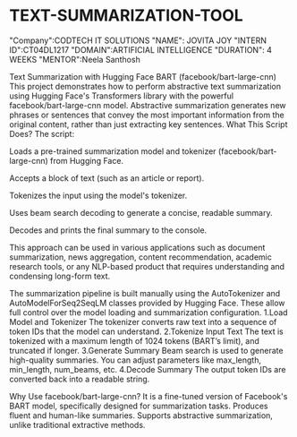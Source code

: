 # TEXT-SUMMARIZATION-TOOL
"Company":CODTECH IT SOLUTIONS
"NAME": JOVITA JOY
"INTERN ID":CT04DL1217
"DOMAIN":ARTIFICIAL INTELLIGENCE
"DURATION": 4 WEEKS
"MENTOR":Neela Santhosh 


Text Summarization with Hugging Face BART (facebook/bart-large-cnn)
This project demonstrates how to perform abstractive text summarization using Hugging Face's Transformers library with the powerful facebook/bart-large-cnn model. Abstractive summarization generates new phrases or sentences that convey the most important information from the original content, rather than just extracting key sentences.
What This Script Does?
The script:

Loads a pre-trained summarization model and tokenizer (facebook/bart-large-cnn) from Hugging Face.

Accepts a block of text (such as an article or report).

Tokenizes the input using the model's tokenizer.

Uses beam search decoding to generate a concise, readable summary.

Decodes and prints the final summary to the console.

This approach can be used in various applications such as document summarization, news aggregation, content recommendation, academic research tools, or any NLP-based product that requires understanding and condensing long-form text.

The summarization pipeline is built manually using the AutoTokenizer and AutoModelForSeq2SeqLM classes provided by Hugging Face. These allow full control over the model loading and summarization configuration.
1.Load Model and Tokenizer
The tokenizer converts raw text into a sequence of token IDs that the model can understand.
2.Tokenize Input Text
The text is tokenized with a maximum length of 1024 tokens (BART’s limit), and truncated if longer.
3.Generate Summary
Beam search is used to generate high-quality summaries. You can adjust parameters like max_length, min_length, num_beams, etc.
4.Decode Summary
The output token IDs are converted back into a readable string.

Why Use facebook/bart-large-cnn?
It is a fine-tuned version of Facebook's BART model, specifically designed for summarization tasks.
Produces fluent and human-like summaries.
Supports abstractive summarization, unlike traditional extractive methods.



